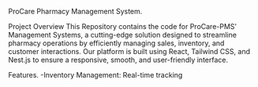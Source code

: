ProCare Pharmacy Management System.

Project Overview
This Repository contains the code for ProCare-PMS' Management Systems, a cutting-edge solution designed to streamline pharmacy operations by efficiently managing sales, inventory, and customer interactions. Our platform is built using React, Tailwind CSS, and Nest.js to ensure a responsive, smooth, and user-friendly interface. 

Features.
-Inventory Management: Real-time tracking 

